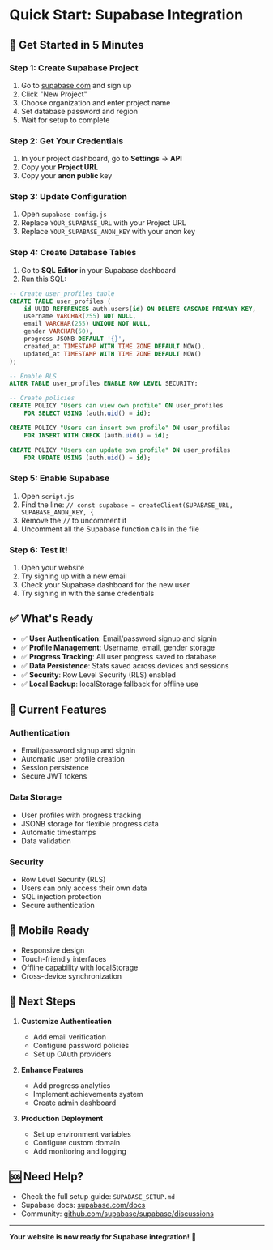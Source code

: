 # Quick Start: Supabase Integration

## 🚀 Get Started in 5 Minutes

### Step 1: Create Supabase Project
1. Go to [supabase.com](https://supabase.com) and sign up
2. Click "New Project"
3. Choose organization and enter project name
4. Set database password and region
5. Wait for setup to complete

### Step 2: Get Your Credentials
1. In your project dashboard, go to **Settings** → **API**
2. Copy your **Project URL**
3. Copy your **anon public** key

### Step 3: Update Configuration
1. Open `supabase-config.js`
2. Replace `YOUR_SUPABASE_URL` with your Project URL
3. Replace `YOUR_SUPABASE_ANON_KEY` with your anon key

### Step 4: Create Database Tables
1. Go to **SQL Editor** in your Supabase dashboard
2. Run this SQL:

```sql
-- Create user_profiles table
CREATE TABLE user_profiles (
    id UUID REFERENCES auth.users(id) ON DELETE CASCADE PRIMARY KEY,
    username VARCHAR(255) NOT NULL,
    email VARCHAR(255) UNIQUE NOT NULL,
    gender VARCHAR(50),
    progress JSONB DEFAULT '{}',
    created_at TIMESTAMP WITH TIME ZONE DEFAULT NOW(),
    updated_at TIMESTAMP WITH TIME ZONE DEFAULT NOW()
);

-- Enable RLS
ALTER TABLE user_profiles ENABLE ROW LEVEL SECURITY;

-- Create policies
CREATE POLICY "Users can view own profile" ON user_profiles
    FOR SELECT USING (auth.uid() = id);

CREATE POLICY "Users can insert own profile" ON user_profiles
    FOR INSERT WITH CHECK (auth.uid() = id);

CREATE POLICY "Users can update own profile" ON user_profiles
    FOR UPDATE USING (auth.uid() = id);
```

### Step 5: Enable Supabase
1. Open `script.js`
2. Find the line: `// const supabase = createClient(SUPABASE_URL, SUPABASE_ANON_KEY, {`
3. Remove the `//` to uncomment it
4. Uncomment all the Supabase function calls in the file

### Step 6: Test It!
1. Open your website
2. Try signing up with a new email
3. Check your Supabase dashboard for the new user
4. Try signing in with the same credentials

## ✅ What's Ready

- ✅ **User Authentication**: Email/password signup and signin
- ✅ **Profile Management**: Username, email, gender storage
- ✅ **Progress Tracking**: All user progress saved to database
- ✅ **Data Persistence**: Stats saved across devices and sessions
- ✅ **Security**: Row Level Security (RLS) enabled
- ✅ **Local Backup**: localStorage fallback for offline use

## 🔧 Current Features

### Authentication
- Email/password signup and signin
- Automatic user profile creation
- Session persistence
- Secure JWT tokens

### Data Storage
- User profiles with progress tracking
- JSONB storage for flexible progress data
- Automatic timestamps
- Data validation

### Security
- Row Level Security (RLS)
- Users can only access their own data
- SQL injection protection
- Secure authentication

## 📱 Mobile Ready
- Responsive design
- Touch-friendly interfaces
- Offline capability with localStorage
- Cross-device synchronization

## 🎯 Next Steps

1. **Customize Authentication**
   - Add email verification
   - Configure password policies
   - Set up OAuth providers

2. **Enhance Features**
   - Add progress analytics
   - Implement achievements system
   - Create admin dashboard

3. **Production Deployment**
   - Set up environment variables
   - Configure custom domain
   - Add monitoring and logging

## 🆘 Need Help?

- Check the full setup guide: `SUPABASE_SETUP.md`
- Supabase docs: [supabase.com/docs](https://supabase.com/docs)
- Community: [github.com/supabase/supabase/discussions](https://github.com/supabase/supabase/discussions)

---

**Your website is now ready for Supabase integration!** 🎉 